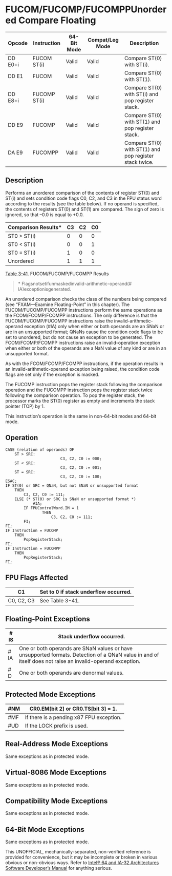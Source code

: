 # FUCOM/FUCOMP/FUCOMPP**Unordered Compare Floating**

| Opcode  | Instruction  | 64-Bit Mode | Compat/Leg Mode | Description                                            |
| ------- | ------------ | ----------- | --------------- | ------------------------------------------------------ |
| DD E0+i | FUCOM ST(i)  | Valid       | Valid           | Compare ST(0) with ST(i).                              |
| DD E1   | FUCOM        | Valid       | Valid           | Compare ST(0) with ST(1).                              |
| DD E8+i | FUCOMP ST(i) | Valid       | Valid           | Compare ST(0) with ST(i) and pop register stack.       |
| DD E9   | FUCOMP       | Valid       | Valid           | Compare ST(0) with ST(1) and pop register stack.       |
| DA E9   | FUCOMPP      | Valid       | Valid           | Compare ST(0) with ST(1) and pop register stack twice. |

## Description

Performs an unordered comparison of the contents of register ST(0) and ST(i) and sets condition code flags C0, C2, and C3 in the FPU status word according to the results (see the table below). If no operand is specified, the contents of registers ST(0) and ST(1) are compared. The sign of zero is ignored, so that –0.0 is equal to +0.0.

| Comparison Results\* | C3  | C2  | C0  |
| -------------------- | --- | --- | --- |
| ST0 > ST(i)          | 0   | 0   | 0   |
| ST0 < ST(i)          | 0   | 0   | 1   |
| ST0 = ST(i)          | 1   | 0   | 0   |
| Unordered            | 1   | 1   | 1   |

[Table 3-41](/x86/fucom:fucomp:fucompp#tbl-3-41). FUCOM/FUCOMP/FUCOMPP Results

> \* Flagsnotsetifunmaskedinvalid-arithmetic-operand(#​IA)exceptionisgenerated.

An unordered comparison checks the class of the numbers being compared (see “FXAM—Examine Floating-Point” in this chapter). The FUCOM/FUCOMP/FUCOMPP instructions perform the same operations as the FCOM/FCOMP/FCOMPP instructions. The only difference is that the FUCOM/FUCOMP/FUCOMPP instructions raise the invalid-arithmetic-operand exception (#​IA) only when either or both operands are an SNaN or are in an unsupported format; QNaNs cause the condition code flags to be set to unordered, but do not cause an exception to be generated. The FCOM/FCOMP/FCOMPP instructions raise an invalid-operation exception when either or both of the operands are a NaN value of any kind or are in an unsupported format.

As with the FCOM/FCOMP/FCOMPP instructions, if the operation results in an invalid-arithmetic-operand exception being raised, the condition code flags are set only if the exception is masked.

The FUCOMP instruction pops the register stack following the comparison operation and the FUCOMPP instruction pops the register stack twice following the comparison operation. To pop the register stack, the processor marks the ST(0) register as empty and increments the stack pointer (TOP) by 1.

This instruction’s operation is the same in non-64-bit modes and 64-bit mode.

## Operation

```
CASE (relation of operands) OF
    ST > SRC:
                        C3, C2, C0 := 000;
    ST < SRC:
                        C3, C2, C0 := 001;
    ST = SRC:
                        C3, C2, C0 := 100;
ESAC;
IF ST(0) or SRC = QNaN, but not SNaN or unsupported format
    THEN
        C3, C2, C0 := 111;
    ELSE (* ST(0) or SRC is SNaN or unsupported format *)
            #​IA;
        IF FPUControlWord.IM = 1
                THEN
                    C3, C2, C0 := 111;
        FI;
FI;
IF Instruction = FUCOMP
    THEN
        PopRegisterStack;
FI;
IF Instruction = FUCOMPP
    THEN
        PopRegisterStack;
FI;

```

## FPU Flags Affected

| C1         | Set to 0 if stack underflow occurred. |
| ---------- | ------------------------------------- |
| C0, C2, C3 | See Table 3-41.                       |

## Floating-Point Exceptions

| \#​IS | Stack underflow occurred.                                                                                                                                 |
| ----- | --------------------------------------------------------------------------------------------------------------------------------------------------------- |
| \#​IA | One or both operands are SNaN values or have unsupported formats. Detection of a QNaN value in and of itself does not raise an invalid-operand exception. |
| #​D   | One or both operands are denormal values.                                                                                                                 |

## Protected Mode Exceptions

| \#​NM  | CR0.EM[bit 2] or CR0.TS[bit 3] = 1.      |
| ------ | ---------------------------------------- |
| \#​​MF | If there is a pending x87 FPU exception. |
| #​​​UD | If the LOCK prefix is used.              |

## Real-Address Mode Exceptions

Same exceptions as in protected mode.

## Virtual-8086 Mode Exceptions

Same exceptions as in protected mode.

## Compatibility Mode Exceptions

Same exceptions as in protected mode.

## 64-Bit Mode Exceptions

Same exceptions as in protected mode.

This UNOFFICIAL, mechanically-separated, non-verified reference is provided for convenience, but it may be
incomplete or broken in various obvious or non-obvious
ways. Refer to [Intel® 64 and IA-32 Architectures Software Developer’s Manual](https://software.intel.com/en-us/download/intel-64-and-ia-32-architectures-sdm-combined-volumes-1-2a-2b-2c-2d-3a-3b-3c-3d-and-4) for anything serious.

